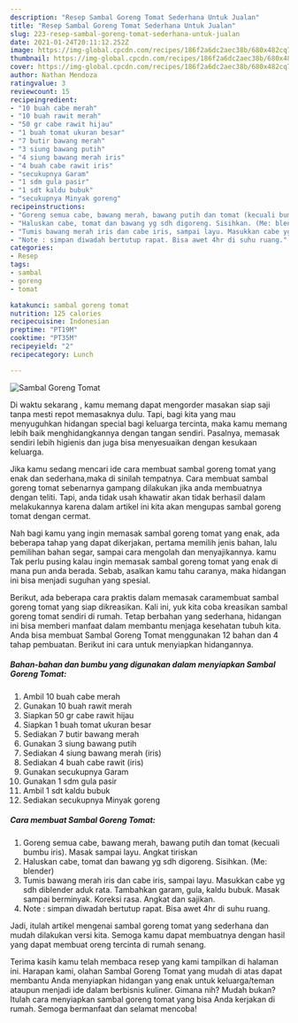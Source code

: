 ```yaml
---
description: "Resep Sambal Goreng Tomat Sederhana Untuk Jualan"
title: "Resep Sambal Goreng Tomat Sederhana Untuk Jualan"
slug: 223-resep-sambal-goreng-tomat-sederhana-untuk-jualan
date: 2021-01-24T20:11:12.252Z
image: https://img-global.cpcdn.com/recipes/186f2a6dc2aec38b/680x482cq70/sambal-goreng-tomat-foto-resep-utama.jpg
thumbnail: https://img-global.cpcdn.com/recipes/186f2a6dc2aec38b/680x482cq70/sambal-goreng-tomat-foto-resep-utama.jpg
cover: https://img-global.cpcdn.com/recipes/186f2a6dc2aec38b/680x482cq70/sambal-goreng-tomat-foto-resep-utama.jpg
author: Nathan Mendoza
ratingvalue: 3
reviewcount: 15
recipeingredient:
- "10 buah cabe merah"
- "10 buah rawit merah"
- "50 gr cabe rawit hijau"
- "1 buah tomat ukuran besar"
- "7 butir bawang merah"
- "3 siung bawang putih"
- "4 siung bawang merah iris"
- "4 buah cabe rawit iris"
- "secukupnya Garam"
- "1 sdm gula pasir"
- "1 sdt kaldu bubuk"
- "secukupnya Minyak goreng"
recipeinstructions:
- "Goreng semua cabe, bawang merah, bawang putih dan tomat (kecuali bumbu iris). Masak sampai layu. Angkat tiriskan"
- "Haluskan cabe, tomat dan bawang yg sdh digoreng. Sisihkan. (Me: blender)"
- "Tumis bawang merah iris dan cabe iris, sampai layu. Masukkan cabe yg sdh diblender aduk rata. Tambahkan garam, gula, kaldu bubuk. Masak sampai berminyak. Koreksi rasa. Angkat dan sajikan."
- "Note : simpan diwadah bertutup rapat. Bisa awet 4hr di suhu ruang."
categories:
- Resep
tags:
- sambal
- goreng
- tomat

katakunci: sambal goreng tomat 
nutrition: 125 calories
recipecuisine: Indonesian
preptime: "PT19M"
cooktime: "PT35M"
recipeyield: "2"
recipecategory: Lunch

---
```



![Sambal Goreng Tomat](https://img-global.cpcdn.com/recipes/186f2a6dc2aec38b/680x482cq70/sambal-goreng-tomat-foto-resep-utama.jpg)

Di waktu  sekarang , kamu memang dapat mengorder masakan siap saji tanpa mesti repot memasaknya dulu. Tapi, bagi kita yang mau menyuguhkan hidangan special bagi keluarga tercinta, maka kamu memang lebih baik menghidangkannya dengan tangan sendiri. Pasalnya, memasak sendiri lebih higienis dan juga bisa menyesuaikan dengan kesukaan keluarga.

Jika kamu sedang mencari ide cara membuat sambal goreng tomat yang enak dan sederhana,maka di sinilah tempatnya. Cara membuat sambal goreng tomat  sebenarnya gampang dilakukan jika anda membuatnya dengan teliti. Tapi, anda tidak usah khawatir akan tidak berhasil dalam melakukannya 
karena dalam artikel ini kita akan mengupas sambal goreng tomat dengan cermat.  



Nah bagi kamu yang ingin memasak sambal goreng tomat yang enak, ada beberapa tahap yang dapat dikerjakan, pertama memilih jenis bahan, lalu pemilihan bahan segar, sampai cara mengolah dan menyajikannya. kamu Tak perlu pusing kalau ingin memasak sambal goreng tomat yang enak di mana pun anda berada. Sebab, asalkan kamu  tahu caranya, maka hidangan ini bisa menjadi suguhan yang spesial.

Berikut, ada beberapa cara praktis  dalam memasak caramembuat sambal goreng tomat yang siap dikreasikan. Kali ini, yuk kita coba kreasikan sambal goreng tomat sendiri di rumah. Tetap berbahan yang sederhana, hidangan ini bisa memberi manfaat dalam membantu menjaga kesehatan tubuh kita. Anda bisa membuat Sambal Goreng Tomat menggunakan 12 bahan dan 4 tahap pembuatan. Berikut ini cara untuk menyiapkan hidangannya.

<!--inarticleads1-->

##### Bahan-bahan dan bumbu yang digunakan dalam menyiapkan Sambal Goreng Tomat:

1. Ambil 10 buah cabe merah
1. Gunakan 10 buah rawit merah
1. Siapkan 50 gr cabe rawit hijau
1. Siapkan 1 buah tomat ukuran besar
1. Sediakan 7 butir bawang merah
1. Gunakan 3 siung bawang putih
1. Sediakan 4 siung bawang merah (iris)
1. Sediakan 4 buah cabe rawit (iris)
1. Gunakan secukupnya Garam
1. Gunakan 1 sdm gula pasir
1. Ambil 1 sdt kaldu bubuk
1. Sediakan secukupnya Minyak goreng




<!--inarticleads2-->

##### Cara membuat Sambal Goreng Tomat:

1. Goreng semua cabe, bawang merah, bawang putih dan tomat (kecuali bumbu iris). Masak sampai layu. Angkat tiriskan
1. Haluskan cabe, tomat dan bawang yg sdh digoreng. Sisihkan. (Me: blender)
1. Tumis bawang merah iris dan cabe iris, sampai layu. Masukkan cabe yg sdh diblender aduk rata. Tambahkan garam, gula, kaldu bubuk. Masak sampai berminyak. Koreksi rasa. Angkat dan sajikan.
1. Note : simpan diwadah bertutup rapat. Bisa awet 4hr di suhu ruang.




Jadi, itulah artikel mengenai  sambal goreng tomat  yang sederhana dan mudah dilakukan versi kita. Semoga kamu dapat membuatnya dengan hasil yang dapat membuat oreng tercinta di rumah senang. 

Terima kasih kamu telah membaca resep yang kami tampilkan di halaman ini. Harapan kami, olahan  Sambal Goreng Tomat yang mudah di atas dapat membantu Anda menyiapkan hidangan yang enak untuk keluarga/teman ataupun menjadi ide dalam berbisnis kuliner. Gimana nih? Mudah bukan? Itulah cara menyiapkan sambal goreng tomat yang bisa Anda kerjakan di rumah. Semoga bermanfaat dan selamat mencoba!

